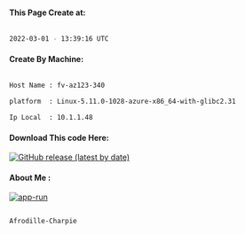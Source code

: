 
   
#### This Page Create at:

```bash

2022-03-01 - 13:39:16 UTC

```

#### Create By Machine:

```bash

Host Name : fv-az123-340

platform  : Linux-5.11.0-1028-azure-x86_64-with-glibc2.31

Ip Local  : 10.1.1.48

```
#### Download This code Here:

[![GitHub release (latest by date)](https://img.shields.io/github/v/release/Afrodille-Charpie/App-Run-1?style=for-the-badge&label=Download)](https://github.com/Afrodille-Charpie/App-Run-1/releases) 

</p> 

#### About Me :

[![app-run](https://github.com/Afrodille-Charpie/App-Run-1/actions/workflows/app-run.yml/badge.svg)](https://github.com/Afrodille-Charpie/App-Run-1/actions/workflows/app-run.yml)

```bash

Afrodille-Charpie

```

